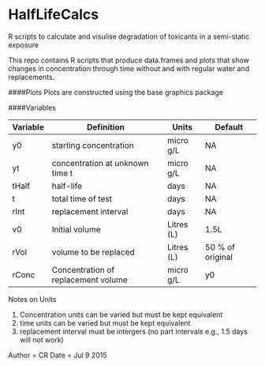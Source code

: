HalfLifeCalcs
=============

R scripts to calculate and visulise degradation of toxicants in a semi-static exposure

This repo contains R scripts that produce data.frames and plots that show changes in concentration through time without and with regular water and replacements.

####Plots
Plots are constructed using the base graphics package

####Variables

Variable | Definition | Units | Default
---------|------------|-------|--------
y0 |starting concentration |micro g/L |NA
yt |concentration at unknown time t |micro g/L |NA
tHalf |half-life |days |NA
t |total time of test |days |NA
rInt |replacement interval |days |NA
v0 |Initial volume |Litres (L) |1.5L
rVol |volume to be replaced |Litres (L) |50 % of original
rConc |Concentration of replacement volume |micro g/L |y0

Notes on Units
1. Concentration units can be varied but must be kept equivalent
2. time units can be varied but must be kept equivalent
3.  replacement interval must be intergers (no part intervals e.g., 1.5 days will not work)

Author = CR
Date = Jul 9 2015

